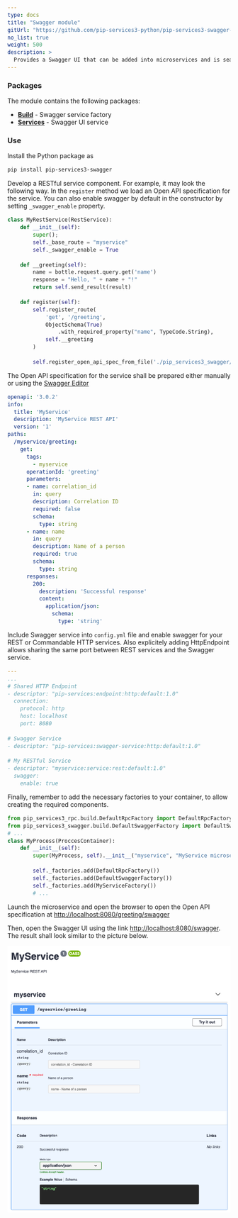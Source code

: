 ```yaml
---
type: docs
title: "Swagger module"
gitUrl: "https://github.com/pip-services3-python/pip-services3-swagger-python"
no_list: true
weight: 500
description: > 
  Provides a Swagger UI that can be added into microservices and is seamlessly integrated with existing REST and Commandable HTTP services.
---
```



### Packages

The module contains the following packages:

- [**Build**](build) - Swagger service factory
- [**Services**](services) - Swagger UI service

### Use

Install the Python package as
```bash
pip install pip-services3-swagger
```

Develop a RESTful service component. For example, it may look the following way.
In the `register` method we load an Open API specification for the service.
You can also enable swagger by default in the constructor by setting `_swagger_enable` property.
```python
class MyRestService(RestService):
    def __init__(self):
        super();
        self._base_route = "myservice"
        self._swagger_enable = True

    def __greeting(self):
        name = bottle.request.query.get('name')
        response = "Hello, " + name + "!"
        return self.send_result(result)

    def register(self):
        self.register_route(
            'get', '/greeting',
            ObjectSchema(True)
                .with_required_property("name", TypeCode.String),
            self.__greeting
        )

        self.register_open_api_spec_from_file('./pip_services3_swagger/services/myservice.yml')
```

The Open API specification for the service shall be prepared either manually
or using the [Swagger Editor](https://editor.swagger.io/)
```yaml
openapi: '3.0.2'
info:
  title: 'MyService'
  description: 'MyService REST API'
  version: '1'
paths:
  /myservice/greeting:
    get:
      tags:
        - myservice
      operationId: 'greeting'
      parameters:
      - name: correlation_id
        in: query
        description: Correlation ID
        required: false
        schema:
          type: string
      - name: name
        in: query
        description: Name of a person
        required: true
        schema:
          type: string
      responses:
        200:
          description: 'Successful response'
          content:
            application/json:
              schema:
                type: 'string'
```

Include Swagger service into `config.yml` file and enable swagger for your REST or Commandable HTTP services.
Also explicitely adding HttpEndpoint allows sharing the same port between REST services and the Swagger service.
```yaml
---
...
# Shared HTTP Endpoint
- descriptor: "pip-services:endpoint:http:default:1.0"
  connection:
    protocol: http
    host: localhost
    port: 8080

# Swagger Service
- descriptor: "pip-services:swagger-service:http:default:1.0"

# My RESTful Service
- descriptor: "myservice:service:rest:default:1.0"
  swagger:
    enable: true
```

Finally, remember to add the necessary factories to your container, to allow creating the required components.
```python
from pip_services3_rpc.build.DefaultRpcFactory import DefaultRpcFactory
from pip_services3_swagger.build.DefaultSwaggerFactory import DefaultSwaggerFactory
# ...
class MyProcess(ProccesContainer):
    def __init__(self):
        super(MyProcess, self).__init__("myservice", "MyService microservice")

        self._factories.add(DefaultRpcFactory())
        self._factories.add(DefaultSwaggerFactory())
        self._factories.add(MyServiceFactory())
        # ...
```

Launch the microservice and open the browser to open the Open API specification at
[http://localhost:8080/greeting/swagger](http://localhost:8080/greeting/swagger)

Then, open the Swagger UI using the link [http://localhost:8080/swagger](http://localhost:8080/swagger).
The result shall look similar to the picture below.

<img src="swagger-ui.png"/>
